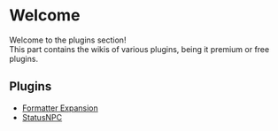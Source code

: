# Welcome
Welcome to the plugins section!  
This part contains the wikis of various plugins, being it premium or free plugins.

## Plugins
- [Formatter Expansion](formatter-expansion)
- [StatusNPC](statusnpc)
